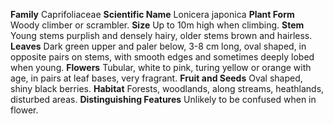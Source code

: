  **Family** Caprifoliaceae **Scientific Name** Lonicera japonica **Plant Form** Woody climber or scrambler. **Size** Up to 10m high when climbing. **Stem** Young stems purplish and densely hairy, older stems brown and hairless. **Leaves** Dark green upper and paler below, 3-8 cm long, oval shaped, in opposite pairs on stems, with smooth edges and sometimes deeply lobed when young. **Flowers** Tubular, white to pink, turing yellow or orange with age, in pairs at leaf bases, very fragrant. **Fruit and Seeds** Oval shaped, shiny black berries. **Habitat** Forests, woodlands, along streams, heathlands, disturbed areas. **Distinguishing Features** Unlikely to be confused when in flower.